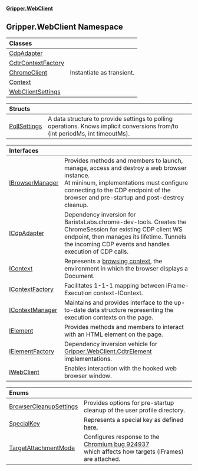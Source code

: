 #### [Gripper.WebClient](index 'index')
## Gripper.WebClient Namespace

| Classes | |
| :--- | :--- |
| [CdpAdapter](Gripper_WebClient_CdpAdapter 'Gripper.WebClient.CdpAdapter') |  |
| [CdtrContextFactory](Gripper_WebClient_CdtrContextFactory 'Gripper.WebClient.CdtrContextFactory') |  |
| [ChromeClient](Gripper_WebClient_ChromeClient 'Gripper.WebClient.ChromeClient') | Instantiate as transient.<br/> |
| [Context](Gripper_WebClient_Context 'Gripper.WebClient.Context') |  |
| [WebClientSettings](Gripper_WebClient_WebClientSettings 'Gripper.WebClient.WebClientSettings') |  |

| Structs | |
| :--- | :--- |
| [PollSettings](Gripper_WebClient_PollSettings 'Gripper.WebClient.PollSettings') | A data structure to provide settings to polling operations. Knows implicit conversions from/to (int periodMs, int timeoutMs).<br/> |

| Interfaces | |
| :--- | :--- |
| [IBrowserManager](Gripper_WebClient_IBrowserManager 'Gripper.WebClient.IBrowserManager') | Provides methods and members to launch, manage, access and destroy a web browser instance.<br/>At mininum, implementations must configure connecting to the CDP endpoint of the browser and pre-startup and post-destroy cleanup.<br/> |
| [ICdpAdapter](Gripper_WebClient_ICdpAdapter 'Gripper.WebClient.ICdpAdapter') | Dependency inversion for BaristaLabs.chrome-dev-tools. Creates the ChromeSession for existing CDP client WS endpoint, then manages its lifetime. Tunnels the incoming CDP events and handles execution of CDP calls. <br/> |
| [IContext](Gripper_WebClient_IContext 'Gripper.WebClient.IContext') | Represents a [browsing context](https://developer.mozilla.org/en-US/docs/Glossary/Browsing_context 'https://developer.mozilla.org/en-US/docs/Glossary/Browsing_context'), the environment in which the browser displays a Document.<br/> |
| [IContextFactory](Gripper_WebClient_IContextFactory 'Gripper.WebClient.IContextFactory') | Facilitates 1-1-1 mapping between iFrame-Execution context-IContext.<br/> |
| [IContextManager](Gripper_WebClient_IContextManager 'Gripper.WebClient.IContextManager') | Maintains and provides interface to the up-to-date data structure representing the execution contexts on the page.<br/> |
| [IElement](Gripper_WebClient_IElement 'Gripper.WebClient.IElement') | Provides methods and members to interact with an HTML element on the page.<br/> |
| [IElementFactory](Gripper_WebClient_IElementFactory 'Gripper.WebClient.IElementFactory') | Dependency inversion vehicle for [Gripper.WebClient.CdtrElement](https://docs.microsoft.com/en-us/dotnet/api/Gripper.WebClient.CdtrElement 'Gripper.WebClient.CdtrElement') implementations.<br/> |
| [IWebClient](Gripper_WebClient_IWebClient 'Gripper.WebClient.IWebClient') | Enables interaction with the hooked web browser window.<br/> |

| Enums | |
| :--- | :--- |
| [BrowserCleanupSettings](Gripper_WebClient_BrowserCleanupSettings 'Gripper.WebClient.BrowserCleanupSettings') | Provides options for pre-startup cleanup of the user profile directory.<br/> |
| [SpecialKey](Gripper_WebClient_SpecialKey 'Gripper.WebClient.SpecialKey') | Represents a special key as defined [here.](https://github.com/chromedp/chromedp/blob/fd310a9b849a/kb/keys.go 'https://github.com/chromedp/chromedp/blob/fd310a9b849a/kb/keys.go') |
| [TargetAttachmentMode](Gripper_WebClient_TargetAttachmentMode 'Gripper.WebClient.TargetAttachmentMode') | Configures response to the [ Chromium bug 924937 ](https://bugs.chromium.org/p/chromium/issues/detail?id=924937#c13 'https://bugs.chromium.org/p/chromium/issues/detail?id=924937#c13') <br/>which affects how targets (iFrames) are attached.<br/> |
